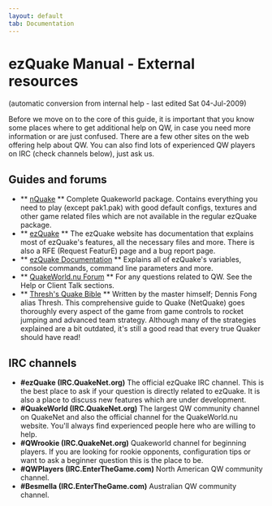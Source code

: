 ```yaml
---
layout: default
tab: Documentation
---
```


# ezQuake Manual - External resources
(automatic conversion from internal help - last edited Sat 04-Jul-2009)



Before we move on to the core of this guide, it is important that you know some places where to get additional help on QW, in case you need more information or are just confused. There are a few other sites on the web offering help about QW. You can also find lots of experienced QW players on IRC (check channels below), just ask us.

## Guides and forums

- ** [nQuake](http://www.nQuake.com/) ** Complete Quakeworld package. Contains everything you need to play (except pak1.pak) with good default configs, textures and other game related files which are not available in the regular ezQuake package.
- ** [ezQuake](http://ezQuake.SF.net/) ** The ezQuake website has documentation that explains most of ezQuake's features, all the necessary files and more. There is also a RFE (Request FeaturE) page and a bug report page.
- ** [ezQuake Documentation](http://ezQuake.SF.net/docs/) ** Explains all of ezQuake's variables, console commands, command line parameters and more.
- ** [QuakeWorld.nu Forum](http://www.quakeworld.nu/forum/) ** For any questions related to QW. See the Help or Client Talk sections.
- ** [Thresh's Quake Bible](http://www.quaketerminus.com/quakebible/) ** Written by the master himself; Dennis Fong alias Thresh. This comprehensive guide to Quake (NetQuake) goes thoroughly every aspect of the game from game controls to rocket jumping and advanced team strategy. Although many of the strategies explained are a bit outdated, it's still a good read that every true Quaker should have read!

## IRC channels

- **#ezQuake (IRC.QuakeNet.org)** The official ezQuake IRC channel. This is the best place to ask if your question is directly related to ezQuake. It is also a place to discuss new features which are under development.
- **#QuakeWorld (IRC.QuakeNet.org)** The largest QW community channel on QuakeNet and also the official channel for the QuakeWorld.nu website. You'll always find experienced people here who are willing to help.
- **#QWrookie (IRC.QuakeNet.org)** Quakeworld channel for beginning players. If you are looking for rookie opponents, configuration tips or want to ask a beginner question this is the place to be.
- **#QWPlayers (IRC.EnterTheGame.com)** North American QW community channel.
- **#Besmella (IRC.EnterTheGame.com)** Australian QW community channel.


